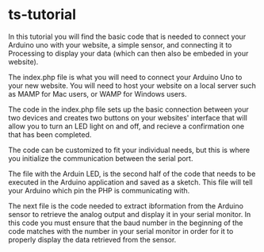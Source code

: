 # ts-tutorial
In this tutorial you will find the basic code that is needed to connect your Arduino uno with your website, a simple sensor, and connecting it to Processing to display your data (which can then also be embeded in your website). 

The index.php file is what you will need to connect your Arduino Uno to your new website. You will need to host your website on a local server such as MAMP for Mac users, or WAMP for Windows users. 

The code in the index.php file sets up the basic connection between your two devices and creates two buttons on your websites' interface that will allow you to turn an LED light on and off, and recieve a confirmation one that has been completed.

The code can be customized to fit your individual needs, but this is where you initialize the communication between the serial port. 

The file with the Arduin LED, is the second half of the code that needs to be executed in the Arduino application and saved as a sketch. This file will tell your Arduino which pin the PHP is communicating with. 

The next file is the code needed to extract ibformation from the Arduino sensor to retrieve the analog output and display it in your serial monitor. In this code you must ensure that the baud number in the beginning of the code matches with the number in your serial monitor in order for it to properly display the data retrieved from the sensor. 

